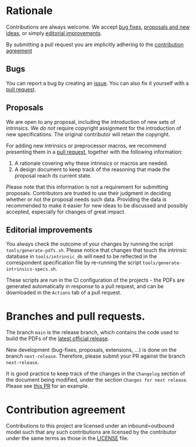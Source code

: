 # Rationale

Contributions are always welcome. We accept [bug fixes](#bugs),
[proposals and new ideas](#proposal), or simply [editorial
improvements](#editorial-improvements).

By submitting a pull request you are implicitly adhering to the
[contribution agreement](#contribution-agreement)

## Bugs

You can report a bug by creating an
[issue](https://github.com/ARM-software/acle/issues). You can also fix
it yourself with a [pull
request](https://github.com/ARM-software/acle/pulls).

## Proposals

We are open to any proposal, including the introduction of new sets of
intrinsics. We _do not_ require copyright assignment for the
introduction of new specifications. The original contributor will
retain the copyright.

For adding new intrinsics or preprocessor macros, we recommend
presenting them in a [pull
request](https://github.com/ARM-software/acle/pulls), together with
the following information:

1. A rationale covering why these intrinsics or macros are needed.
2. A design document to keep track of the reasoning that made the
   proposal reach its current state.

Please note that this information is not a requirement for submitting
proposals. Contributors are trusted to use their judgment in deciding
whether or not the proposal needs such data. Providing the data is
recommended to make it easier for new ideas to be discussed and
possibly accepted, especially for changes of great impact.

## Editorial improvements

You always check the outcome of your changes by running the script
`tools/generate-pdfs.sh`. Please notice that changes that touch the
intrinsic database in `tools/intrinsic_db` will need to be reflected
in the correspondent specification file by re-running the script
`tools/generate-intrinsics-specs.sh`.

These scripts are run in the CI configuration of the projects - the
PDFs are generated automatically in response to a pull request, and
can be downloaded in the `Actions` tab of a pull request.

# Branches and pull requests.

The branch `main` is the release branch, which contains the code used
to build the PDFs of the [latest official
release](https://github.com/ARM-software/acle/releases/latest).

New development (bug-fixes, proposals, extensions, ...) is done on the
branch `next-release`. Therefore, please submit your PR against the
branch `next-release`.

It is good practice to keep track of the changes in the `Changelog`
section of the document being modified, under the section `Changes for
next release`. Please see [this
PR](https://github.com/ARM-software/acle/pull/19) for an example.

# Contribution agreement

Contributions to this project are licensed under an inbound=outbound
model such that any such contributions are licensed by the contributor
under the same terms as those in the [LICENSE](LICENSE) file.
